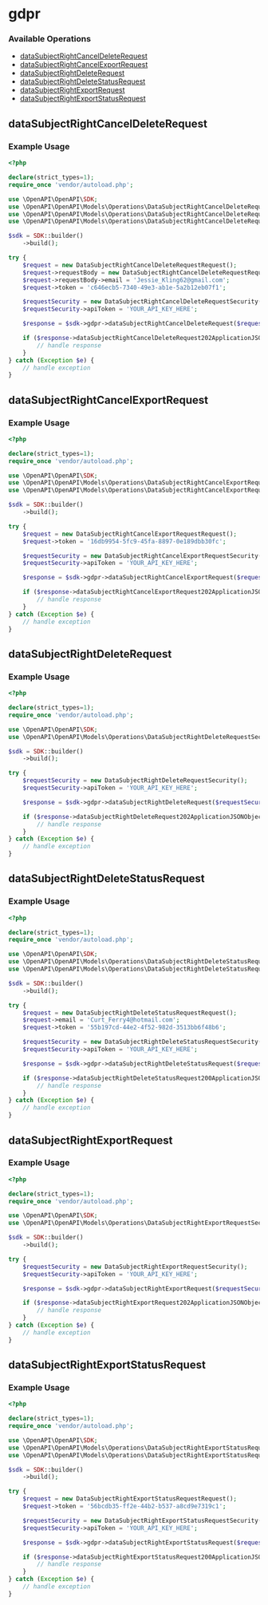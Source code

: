 # gdpr

### Available Operations

* [dataSubjectRightCancelDeleteRequest](#datasubjectrightcanceldeleterequest)
* [dataSubjectRightCancelExportRequest](#datasubjectrightcancelexportrequest)
* [dataSubjectRightDeleteRequest](#datasubjectrightdeleterequest)
* [dataSubjectRightDeleteStatusRequest](#datasubjectrightdeletestatusrequest)
* [dataSubjectRightExportRequest](#datasubjectrightexportrequest)
* [dataSubjectRightExportStatusRequest](#datasubjectrightexportstatusrequest)

## dataSubjectRightCancelDeleteRequest

### Example Usage

```php
<?php

declare(strict_types=1);
require_once 'vendor/autoload.php';

use \OpenAPI\OpenAPI\SDK;
use \OpenAPI\OpenAPI\Models\Operations\DataSubjectRightCancelDeleteRequestRequest;
use \OpenAPI\OpenAPI\Models\Operations\DataSubjectRightCancelDeleteRequestRequestBody;
use \OpenAPI\OpenAPI\Models\Operations\DataSubjectRightCancelDeleteRequestSecurity;

$sdk = SDK::builder()
    ->build();

try {
    $request = new DataSubjectRightCancelDeleteRequestRequest();
    $request->requestBody = new DataSubjectRightCancelDeleteRequestRequestBody();
    $request->requestBody->email = 'Jessie_Kling62@gmail.com';
    $request->token = 'c646ecb5-7340-49e3-ab1e-5a2b12eb07f1';

    $requestSecurity = new DataSubjectRightCancelDeleteRequestSecurity();
    $requestSecurity->apiToken = 'YOUR_API_KEY_HERE';

    $response = $sdk->gdpr->dataSubjectRightCancelDeleteRequest($request, $requestSecurity);

    if ($response->dataSubjectRightCancelDeleteRequest202ApplicationJSONObject !== null) {
        // handle response
    }
} catch (Exception $e) {
    // handle exception
}
```

## dataSubjectRightCancelExportRequest

### Example Usage

```php
<?php

declare(strict_types=1);
require_once 'vendor/autoload.php';

use \OpenAPI\OpenAPI\SDK;
use \OpenAPI\OpenAPI\Models\Operations\DataSubjectRightCancelExportRequestRequest;
use \OpenAPI\OpenAPI\Models\Operations\DataSubjectRightCancelExportRequestSecurity;

$sdk = SDK::builder()
    ->build();

try {
    $request = new DataSubjectRightCancelExportRequestRequest();
    $request->token = '16db9954-5fc9-45fa-8897-0e189dbb30fc';

    $requestSecurity = new DataSubjectRightCancelExportRequestSecurity();
    $requestSecurity->apiToken = 'YOUR_API_KEY_HERE';

    $response = $sdk->gdpr->dataSubjectRightCancelExportRequest($request, $requestSecurity);

    if ($response->dataSubjectRightCancelExportRequest202ApplicationJSONObject !== null) {
        // handle response
    }
} catch (Exception $e) {
    // handle exception
}
```

## dataSubjectRightDeleteRequest

### Example Usage

```php
<?php

declare(strict_types=1);
require_once 'vendor/autoload.php';

use \OpenAPI\OpenAPI\SDK;
use \OpenAPI\OpenAPI\Models\Operations\DataSubjectRightDeleteRequestSecurity;

$sdk = SDK::builder()
    ->build();

try {
    $requestSecurity = new DataSubjectRightDeleteRequestSecurity();
    $requestSecurity->apiToken = 'YOUR_API_KEY_HERE';

    $response = $sdk->gdpr->dataSubjectRightDeleteRequest($requestSecurity);

    if ($response->dataSubjectRightDeleteRequest202ApplicationJSONObject !== null) {
        // handle response
    }
} catch (Exception $e) {
    // handle exception
}
```

## dataSubjectRightDeleteStatusRequest

### Example Usage

```php
<?php

declare(strict_types=1);
require_once 'vendor/autoload.php';

use \OpenAPI\OpenAPI\SDK;
use \OpenAPI\OpenAPI\Models\Operations\DataSubjectRightDeleteStatusRequestRequest;
use \OpenAPI\OpenAPI\Models\Operations\DataSubjectRightDeleteStatusRequestSecurity;

$sdk = SDK::builder()
    ->build();

try {
    $request = new DataSubjectRightDeleteStatusRequestRequest();
    $request->email = 'Curt_Ferry4@hotmail.com';
    $request->token = '55b197cd-44e2-4f52-982d-3513bb6f48b6';

    $requestSecurity = new DataSubjectRightDeleteStatusRequestSecurity();
    $requestSecurity->apiToken = 'YOUR_API_KEY_HERE';

    $response = $sdk->gdpr->dataSubjectRightDeleteStatusRequest($request, $requestSecurity);

    if ($response->dataSubjectRightDeleteStatusRequest200ApplicationJSONObject !== null) {
        // handle response
    }
} catch (Exception $e) {
    // handle exception
}
```

## dataSubjectRightExportRequest

### Example Usage

```php
<?php

declare(strict_types=1);
require_once 'vendor/autoload.php';

use \OpenAPI\OpenAPI\SDK;
use \OpenAPI\OpenAPI\Models\Operations\DataSubjectRightExportRequestSecurity;

$sdk = SDK::builder()
    ->build();

try {
    $requestSecurity = new DataSubjectRightExportRequestSecurity();
    $requestSecurity->apiToken = 'YOUR_API_KEY_HERE';

    $response = $sdk->gdpr->dataSubjectRightExportRequest($requestSecurity);

    if ($response->dataSubjectRightExportRequest202ApplicationJSONObject !== null) {
        // handle response
    }
} catch (Exception $e) {
    // handle exception
}
```

## dataSubjectRightExportStatusRequest

### Example Usage

```php
<?php

declare(strict_types=1);
require_once 'vendor/autoload.php';

use \OpenAPI\OpenAPI\SDK;
use \OpenAPI\OpenAPI\Models\Operations\DataSubjectRightExportStatusRequestRequest;
use \OpenAPI\OpenAPI\Models\Operations\DataSubjectRightExportStatusRequestSecurity;

$sdk = SDK::builder()
    ->build();

try {
    $request = new DataSubjectRightExportStatusRequestRequest();
    $request->token = '56bcdb35-ff2e-44b2-b537-a8cd9e7319c1';

    $requestSecurity = new DataSubjectRightExportStatusRequestSecurity();
    $requestSecurity->apiToken = 'YOUR_API_KEY_HERE';

    $response = $sdk->gdpr->dataSubjectRightExportStatusRequest($request, $requestSecurity);

    if ($response->dataSubjectRightExportStatusRequest200ApplicationJSONObject !== null) {
        // handle response
    }
} catch (Exception $e) {
    // handle exception
}
```
